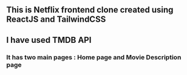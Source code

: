 ## This is Netflix frontend clone created using ReactJS and TailwindCSS
## I have used TMDB API 
### It has two main pages : Home page and Movie Description page 
